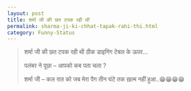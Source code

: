 ```yaml
---
layout: post
title: शर्मा जी की छत टपक रही थी
permalink: sharma-ji-ki-chhat-tapak-rahi-thi.html
category: Funny-Status
---
```

> शर्मा जी की छत टपक रही थी ठीक डाइनिंग टेबल के ऊपर…
> 
> पलंबर ने पूछा – आपको कब पता चला ?
> 
> शर्मा जी – कल रात को जब मेरा पैग तीन घंटे तक ख़त्म नहीं हुआ..😁😁😁😁